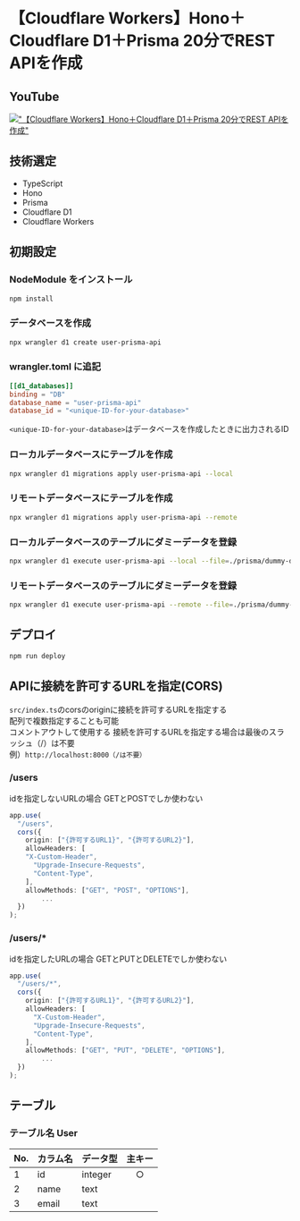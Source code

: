 # 【Cloudflare Workers】Hono＋Cloudflare D1＋Prisma 20分でREST APIを作成

## YouTube

[!["【Cloudflare Workers】Hono＋Cloudflare D1＋Prisma 20分でREST APIを作成"](https://i.ytimg.com/vi/<>/maxresdefault.jpg)](https://youtu.be/<>)

## 技術選定

- TypeScript
- Hono
- Prisma
- Cloudflare D1
- Cloudflare Workers

## 初期設定

### NodeModule をインストール

```bash
npm install
```

### データベースを作成

```bash
npx wrangler d1 create user-prisma-api
```

### wrangler.toml に追記

```toml
[[d1_databases]]
binding = "DB"
database_name = "user-prisma-api"
database_id = "<unique-ID-for-your-database>"
```

`<unique-ID-for-your-database>`はデータベースを作成したときに出力されるID

### ローカルデータベースにテーブルを作成

```bash
npx wrangler d1 migrations apply user-prisma-api --local
```

### リモートデータベースにテーブルを作成

```bash
npx wrangler d1 migrations apply user-prisma-api --remote
```

### ローカルデータベースのテーブルにダミーデータを登録

```bash
npx wrangler d1 execute user-prisma-api --local --file=./prisma/dummy-data.sql
```

### リモートデータベースのテーブルにダミーデータを登録

```bash
npx wrangler d1 execute user-prisma-api --remote --file=./prisma/dummy-data.sql
```

## デプロイ

```bash
npm run deploy
```

## APIに接続を許可するURLを指定(CORS)

`src/index.ts`のcorsのoriginに接続を許可するURLを指定する  
配列で複数指定することも可能  
コメントアウトして使用する
接続を許可するURLを指定する場合は最後のスラッシュ（/）は不要  
例）`http://localhost:8000（/は不要）`  

### /users

idを指定しないURLの場合
GETとPOSTでしか使わない

```ts:src/index.ts
app.use(
  "/users",
  cors({
    origin: ["{許可するURL1}", "{許可するURL2}"],
    allowHeaders: [
    "X-Custom-Header",
      "Upgrade-Insecure-Requests",
      "Content-Type",
    ],
    allowMethods: ["GET", "POST", "OPTIONS"],
		...
  })
);
```

### /users/*

idを指定したURLの場合
GETとPUTとDELETEでしか使わない

```ts:src/index.ts
app.use(
  "/users/*",
  cors({
    origin: ["{許可するURL1}", "{許可するURL2}"],
    allowHeaders: [
      "X-Custom-Header",
      "Upgrade-Insecure-Requests",
      "Content-Type",
    ],
    allowMethods: ["GET", "PUT", "DELETE", "OPTIONS"],
		...
  })
);
```

## テーブル

### テーブル名 User

| No. | カラム名 | データ型 | 主キー |
| --- | -------- | -------- | :----: |
| 1   | id       | integer  |   ○    |
| 2   | name     | text     |        |
| 3   | email    | text     |   　   |

